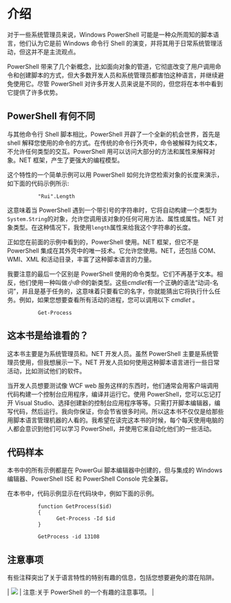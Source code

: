 # 介绍

对于一些系统管理员来说，Windows PowerShell 可能是一种众所周知的脚本语言，他们认为它是前 Windows 命令行 Shell 的演变，并将其用于日常系统管理活动，但这并不是主流观点。

PowerShell 带来了几个新概念，比如面向对象的管道，它彻底改变了用户调用命令和创建脚本的方式，但大多数开发人员和系统管理员都害怕这种语言，并继续避免使用它。尽管 PowerShell 对许多开发人员来说是不同的，但您将在本书中看到它提供了许多优势。

## PowerShell 有何不同

与其他命令行 Shell 脚本相比，PowerShell 开辟了一个全新的机会世界，首先是 shell 解释您使用的命令的方式。在传统的命令行外壳中，命令被解释为纯文本，不允许任何类型的交互。PowerShell 用可以访问大部分的方法和属性来解释对象。NET 框架，产生了更强大的编程模型。

这个特性的一个简单示例可以用 PowerShell 如何允许您检索对象的长度来演示，如下面的代码示例所示:

```
          "Rui".Length

```

这意味着当 PowerShell 遇到一个带引号的字符串时，它将自动构建一个类型为`System.String`的对象，允许您调用该对象的任何可用方法、属性或属性。NET 对象类型。在这种情况下，我使用`length`属性来给我这个字符串的长度。

正如您在前面的示例中看到的，PowerShell 使用。NET 框架，但它不是 PowerShell 集成在其外壳中的唯一技术。它允许您使用。NET，还包括 COM、WMI、XML 和活动目录，丰富了这种脚本语言的力量。

我要注意的最后一个区别是 PowerShell 使用的命令类型。它们不再基于文本。相反，他们使用一种叫做*小命令*的新类型。这些*cmdlet*有一个正确的语法“动词-名词”，并且是基于任务的，这意味着只要看它的名字，你就能猜出它将执行什么任务。例如，如果您想要查看所有活动的进程，您可以调用以下 *cmdlet* 。

```
          Get-Process

```

## 这本书是给谁看的？

这本书主要是为系统管理员和。NET 开发人员。虽然 PowerShell 主要是系统管理员使用，但我想展示一下。NET 开发人员如何使用这种脚本语言进行一些日常活动，比如测试他们的软件。

当开发人员想要测试像 WCF web 服务这样的东西时，他们通常会用客户端调用代码构建一个控制台应用程序，编译并运行它。使用 PowerShell，您可以忘记打开 Visual Studio、选择创建新的控制台应用程序等等。只需打开脚本编辑器，编写代码，然后运行。我向你保证，你会节省很多时间。所以这本书不仅仅是给那些用脚本语言管理机器的人看的。我希望在读完这本书的时候，每个每天使用电脑的人都会意识到他们可以学习 PowerShell，并使用它来自动化他们的一些活动。

## 代码样本

本书中的所有示例都是在 PowerGui 脚本编辑器中创建的，但与集成的 Windows 编辑器、PowerShell ISE 和 PowerShell Console 完全兼容。

在本书中，代码示例显示在代码块中，例如下面的示例。

```
          function GetProcess($id)
          {
                Get-Process -Id $id
          }

          GetProcess -id 13108

```

## 注意事项

有些注释突出了关于语言特性的特别有趣的信息，包括您想要避免的潜在陷阱。

| ![](../Images/note.png) | 注意:关于 PowerShell 的一个有趣的注意事项。 |